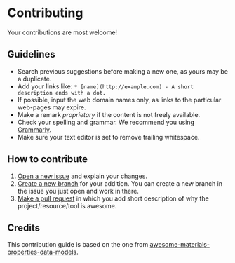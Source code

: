 # Contributing

Your contributions are most welcome!

## Guidelines

* Search previous suggestions before making a new one, as yours may be a duplicate.
* Add your links like: `* [name](http://example.com) - A short description ends with a dot.`
* If possible, input the web domain names only, as links to the particular web-pages may expire.
* Make a remark _proprietary_ if the content is not freely available.
* Check your spelling and grammar. We recommend you using [Grammarly](https://www.grammarly.com/).
* Make sure your text editor is set to remove trailing whitespace.


## How to contribute

1. [Open a new issue](https://docs.github.com/en/issues/tracking-your-work-with-issues/creating-an-issue) and explain your changes.
2. [Create a new branch](https://git-scm.com/book/en/v2/Git-Branching-Basic-Branching-and-Merging) for your addition. You can create a new branch in the issue you just open and work in there.
3. [Make a pull request](https://docs.github.com/en/pull-requests/collaborating-with-pull-requests/proposing-changes-to-your-work-with-pull-requests/creating-a-pull-request) in which you add short description of why the project/resource/tool is awesome.

## Credits

This contribution guide is based on the one from [awesome-materials-properties-data-models](https://github.com/FAIRmat-NFDI/awesome-materials-properties-data-models).
